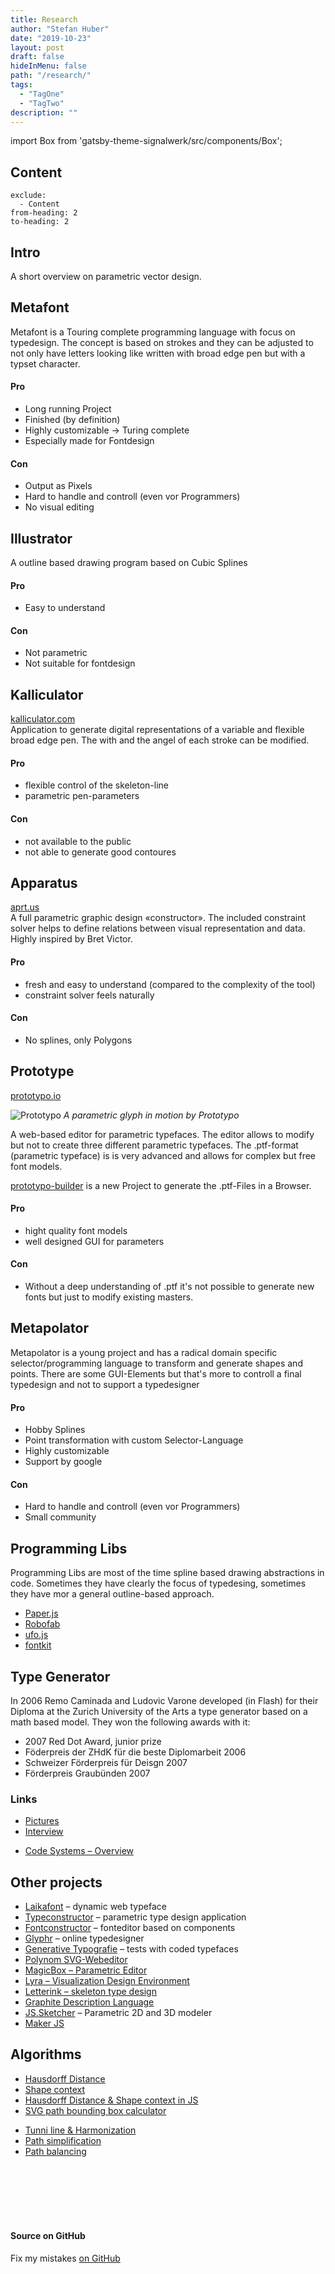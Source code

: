 ```yaml
---
title: Research
author: "Stefan Huber"
date: "2019-10-23"
layout: post
draft: false
hideInMenu: false
path: "/research/"
tags:
  - "TagOne"
  - "TagTwo"
description: ""
---
```


import Box from 'gatsby-theme-signalwerk/src/components/Box';

## Content

```toc
exclude:
  - Content
from-heading: 2
to-heading: 2
```

## Intro

A short overview on parametric vector design.

## Metafont

Metafont is a Touring complete programming language with focus on typedesign. The concept is based on strokes and they can be adjusted to not only have letters looking like written with broad edge pen but with a typset character.

#### Pro

- Long running Project
- Finished (by definition)
- Highly customizable → Turing complete
- Especially made for Fontdesign

#### Con

- Output as Pixels
- Hard to handle and controll (even vor Programmers)
- No visual editing

## Illustrator

A outline based drawing program based on Cubic Splines

#### Pro

- Easy to understand

#### Con

- Not parametric
- Not suitable for fontdesign

## Kalliculator

[kalliculator.com](http://www.kalliculator.com/)  
Application to generate digital representations of a variable and flexible broad edge pen. The with and the angel of each stroke can be modified.

#### Pro

- flexible control of the skeleton-line
- parametric pen-parameters

#### Con

- not available to the public
- not able to generate good contoures

## Apparatus

[aprt.us](http://aprt.us/)  
A full parametric graphic design «constructor». The included constraint solver helps to define relations between visual representation and data. Highly inspired by Bret Victor.

#### Pro

- fresh and easy to understand (compared to the complexity of the tool)
- constraint solver feels naturally

#### Con

- No splines, only Polygons

## Prototype

[prototypo.io](https://www.prototypo.io/)

<Box maxWidth="60">

![Prototypo](https://web.archive.org/web/20170804055955if_/https://www.prototypo.io/content/1-blog/18-versatile-type-design-for-the-web/parametric-font.gif)
_A parametric glyph in motion by Prototypo_

</Box>

A web-based editor for parametric typefaces. The editor allows to modify but not to create three different parametric typefaces. The .ptf-format (parametric typeface) is is very advanced and allows for complex but free font models.

[prototypo-builder](https://github.com/byte-foundry/prototypo-builder) is a new Project to generate the .ptf-Files in a Browser.

#### Pro

- hight quality font models
- well designed GUI for parameters

#### Con

- Without a deep understanding of .ptf it's not possible to generate new fonts but just to modify existing masters.

## Metapolator

Metapolator is a young project and has a radical domain specific selector/programming language to transform and generate shapes and points. There are some GUI-Elements but that's more to controll a final typedesign and not to support a typedesigner

#### Pro

- Hobby Splines
- Point transformation with custom Selector-Language
- Highly customizable
- Support by google

#### Con

- Hard to handle and controll (even vor Programmers)
- Small community

## Programming Libs

Programming Libs are most of the time spline based drawing abstractions in code. Sometimes they have clearly the focus of typedesing, sometimes they have mor a general outline-based approach.

- [Paper.js](http://paperjs.org/)
- [Robofab](http://robofab.org/)
- [ufo.js](http://robofab.org/)
- [fontkit](https://github.com/devongovett/fontkit)

## Type Generator

In 2006 Remo Caminada and Ludovic Varone developed (in Flash) for their Diploma at the Zurich University of the Arts a type generator based on a math based model. They won the following awards with it:

- 2007 Red Dot Award, junior prize
- Föderpreis der ZHdK für die beste Diplomarbeit 2006
- Schweizer Förderpreis für Deisgn 2007
- Förderpreis Graubünden 2007

### Links

- [Pictures](https://medienarchiv.zhdk.ch/people/d26868c4-8fbf-4f8d-ae12-4f7b0ed1ffce)
- [Interview](https://de.red-dot.org/2484.html)
* [Code Systems – Overview](https://threader.app/thread/1326687222507077637)

## Other projects

- [Laikafont](http://laikafont.ch/) – dynamic web typeface
- [Typeconstructor](http://www.haagseletters.nl/) – parametric type design application
- [Fontconstructor](http://www.fontconstructor.com/) – fonteditor based on components
- [Glyphr](http://glyphrstudio.com/) – online typedesigner
- [Generative Typografie](http://generative-typografie.de/) – tests with coded typefaces
- [Polynom SVG-Webeditor](https://github.com/anthonydugois/polynom)
- [MagicBox – Parametric Editor](https://github.com/studioludens/MagicBox)
- [Lyra – Visualization Design Environment ](https://github.com/vega/lyra)
- [Letterink – skeleton type design](https://www.letterinkapp.com)
- [Graphite Description Language](https://scripts.sil.org/cms/scripts/page.php?site_id=projects&item_id=graphite_devFont#gdl)
- [JS.Sketcher](https://github.com/xibyte/jsketcher) – Parametric 2D and 3D modeler 
- [Maker JS](https://maker.js.org/)

## Algorithms

- [Hausdorff Distance](https://en.wikipedia.org/wiki/Hausdorff_distance)
- [Shape context](https://en.wikipedia.org/wiki/Shape_context)
- [Hausdorff Distance & Shape context in JS](https://github.com/Sirvasile/Typefont)
- [SVG path bounding box calculator](https://github.com/icons8/svg-path-bounding-box/)
* [Tunni line & Harmonization](https://github.com/simoncozens/SuperTool)
* [Path simplification](https://github.com/simoncozens/Supertool2-Simplify)
* [Path balancing](https://github.com/simoncozens/Supertool2-Balance)

<br/>
<br/>
<br/>
<br/>
<br/>

#### Source on GitHub

Fix my mistakes [on GitHub](https://github.com/signalwerk/paramatters/blob/master/sites/example/src/pages/00--research/index.md)
